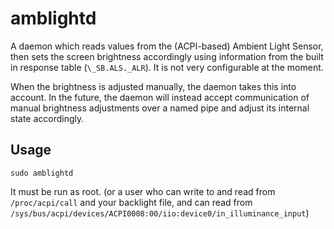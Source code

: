 # amblightd

A daemon which reads values from the (ACPI-based) Ambient Light Sensor, then sets the screen brightness accordingly using information from the built in response table (`\_SB.ALS._ALR`). It is not very configurable at the moment.

When the brightness is adjusted manually, the daemon takes this into account. In the future, the daemon will instead accept communication of manual brightness adjustments over a named pipe and adjust its internal state accordingly.

## Usage

`sudo amblightd`

It must be run as root. (or a user who can write to and read from `/proc/acpi/call` and your backlight file, and can read from `/sys/bus/acpi/devices/ACPI0008:00/iio:device0/in_illuminance_input`)